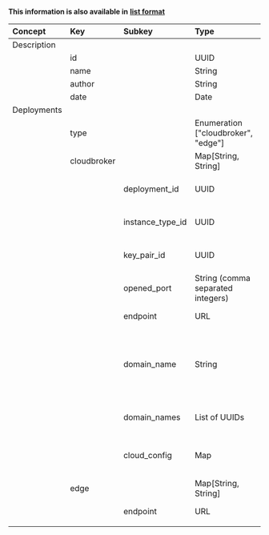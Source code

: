
<style>
  .md-content__button {
    display: none;
  }
</style>

**This information is also available in** **[list format](/attributes/deployment/)**

| Concept     | Key         | Subkey           | Type                                | Example Value                                  | Comment                                                                                                                                                                                         | Condition   |
|:------------|:------------|:-----------------|:------------------------------------|:-----------------------------------------------|:------------------------------------------------------------------------------------------------------------------------------------------------------------------------------------------------|:------------|
| Description |             |                  |                                     |                                                |                                                                                                                                                                                                 |             |
|             | id          |                  | UUID                                | "HOSTID_MYHOST_A"                              | DIGITbrain reference                                                                                                                                                                            | auto        |
|             | name        |                  | String                              | "Ubuntu small"                                 | Short name for the node/device                                                                                                                                                                  | mandatory   |
|             | author      |                  | String                              | "Jay"                                          | Created by                                                                                                                                                                                      | mandatory   |
|             | date        |                  | Date                                | 18.08.2022                                     | Created on                                                                                                                                                                                      | auto        |
| Deployments |             |                  |                                     |                                                |                                                                                                                                                                                                 |             |
|             | type        |                  | Enumeration ["cloudbroker", "edge"] | "cloudbroker"                                  | computing centre                                                                                                                                                                                | mandatory   |
|             | cloudbroker |                  | Map[String, String]                 |                                                | Configuration data for a CloudBroker instance                                                                                                                                                   |             |
|             |             | deployment_id    | UUID                                | "16b1e2d4-3a2c-406e-8c45-5637099021f0"         | ID of CloudBroker Deployment                                                                                                                                                                    | optional    |
|             |             | instance_type_id | UUID                                | "ca727925-a5ca-4697-b2c3-8788d82457d5"         | ID of CloudBroker InstanceType                                                                                                                                                                  | optional    |
|             |             | key_pair_id      | UUID                                | "ap207925-a5ca-4697-b2c3-5637099021f0"         | ID of CloudBroker Key Pair                                                                                                                                                                      | optional    |
|             |             | opened_port      | String (comma separated integers)   | "80,443,8080,30010"                            | Ports to open at cloud side                                                                                                                                                                     | optional    |
|             |             | endpoint         | URL                                 | "https://cloudsme-cbp.scaletools.com.ua"       | Endpoint of the CB Platform                                                                                                                                                                     | optional    |
|             |             | domain_name      | String                              | "mysubdomain"                                  | Subdomain (on cbp-routing.ch) to create and attach to this instance using dynamic DNS. For the given example, the following domain will be assigned to the instance: mysubdomain.cbp-routing.ch | optional    |
|             |             | domain_names     | List of UUIDs                       | ["om207925-b52a-4697-b2c3-563702208h9"]        | ID of a CloudBroker Domain Name for this instance                                                                                                                                               | optional    |
|             |             | cloud_config     | Map                                 | {<br>  "runcmd": ["echo one", "echo two"]<br>} | cloud-init - https://cloudinit.readthedocs.io/ - configuration for contextualisation of the VM                                                                                                  | optional    |
|             | edge        |                  | Map[String, String]                 |                                                | Connection data for a bring-your-own edge                                                                                                                                                       |             |
|             |             | endpoint         | URL                                 |                                                | accesible IP or FQDN of edge device                                                                                                                                                             | optional    |
|             |             |                  |                                     |                                                |                                                                                                                                                                                                 |             |